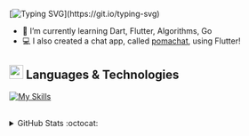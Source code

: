 [![Typing SVG](https://readme-typing-svg.demolab.com?font=Iosevka&size=36&pause=1000&color=F7B415&width=435&lines=Welcome+to+my+profile!)](https://git.io/typing-svg)
  
- 🌱 I’m currently learning Dart, Flutter, Algorithms, Go
- 💻 I also created a chat app, called [pomachat](https://github.com/anotherlusitano/pomachat), using Flutter!
<!--
- 🔭 I’m currently working on ...
- 👯 I’m looking to collaborate on ...
- 🤔 I’m looking for help with ...
- 💬 Ask me about ...
- 📫 How to reach me: ...
- ⚡ Fun fact: I love speedrunning SuperTux when I'm bored
-->

## <img src="https://media2.giphy.com/media/QssGEmpkyEOhBCb7e1/giphy.gif?cid=ecf05e47a0n3gi1bfqntqmob8g9aid1oyj2wr3ds3mg700bl&rid=giphy.gif" width ="25"><b> Languages & Technologies</b>

[![My Skills](https://skillicons.dev/icons?i=html,css,js,php,mysql,cs,dotnet,bootstrap,dart,flutter,firebase,github,git,vim,emacs,visualstudio,vscode,linux)](https://skillicons.dev)

<br>

<details>
  <summary>GitHub Stats :octocat:</summary>
  <br>
  <a href=""> <img align="left" src="https://github-readme-stats-sigma-five.vercel.app/api?username=anotherlusitano&show_icons=true&theme=great-gatsby&line_height=40"/> </a>
<a href=""> <img align="right" src="https://github-readme-stats-sigma-five.vercel.app/api/top-langs/?username=anotherlusitano&theme=great-gatsby&line_height=40&hide=css"/> </a>
</details>
